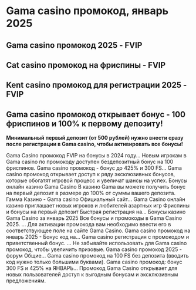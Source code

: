 # Gama casino промокод, январь 2025

## Gama casino промокод 2025 - FVIP

## Cat casino промокод на фриспины - FVIP

## Kent casino промокод для регистрации 2025 - FVIP

## Gama casino промокод открывает бонус - 100 фриспинов и 100% к первому депозиту!

**Минимальный первый депозит (от 500 рублей) нужно внести сразу после регистрации в Gama casino, чтобы активировать все бонусы!**


Gama Casino промокод FVIP на бонусы в 2024 году...
Новым игрокам в Gama casino по промокоду доступен бездепозитный бонус на 100 фриспинов.
Gama casino промокод - бонус до 425% и 300 FS...
Gama casino промокод открывает доступ к ряду эксклюзивных бонусов, которые обогатят игровой процесс и увеличат шансы на успех.
Бонусы онлайн казино Gama Casino
В казино Gama вы можете получить бонус на первый депозит в размере до 100% от суммы вашего депозита.
Гамма Казино - Gama casino Официальный сайт...
Gama Casino онлайн казино приглашает новых игроков и любителей азартных игр Фриспины и бонусы на первый депозит Быстрая регистрация на...
Бонусы казино Gama Casino за январь 2025
Все бонусы и промокоды в Gama Casino 2025. ... Для активации промокода вам необходимо ввести его в соответствующее поле на сайте Gama Casino.
Gama casino промокод на январь 2025 - Бонус код на...
Gama casino регистрация с промокодом и приветственный бонус. ... Не забывайте использовать для Gama casino промокод, чтобы увеличить призовые.
Gama casino промокод 2025 - форум Общие...
Gama casino промокод на 100 FS без депозита (вводить код нужно только большими буквами).
Gama casino промокод: бонус 300 FS и 425% на ЯНВАРЬ...
Промокод Gama Casino открывает для новых пользователей доступ к выгодным бонусам и эксклюзивным предложениям.
